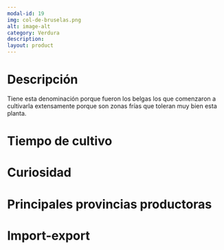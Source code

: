 ```yaml
---
modal-id: 19
img: col-de-bruselas.png
alt: image-alt
category: Verdura
description:
layout: product
---
```


# Descripción
Tiene esta denominación porque fueron los belgas los que comenzaron a cultivarla extensamente porque son zonas frías que toleran muy bien esta planta.

# Tiempo de cultivo

# Curiosidad

# Principales provincias productoras
<div class="chart"></div>

# Import-export
<svg class="import-export" width="600" height="350"></svg>
